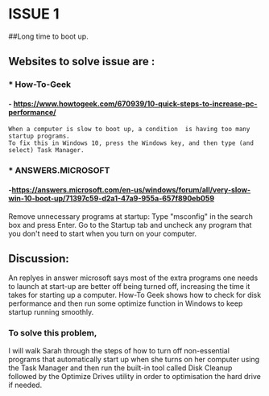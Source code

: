 # ISSUE 1
##Long time to boot up.

## Websites to solve issue are :

### * How-To-Geek
####  - https://www.howtogeek.com/670939/10-quick-steps-to-increase-pc-performance/
    When a computer is slow to boot up, a condition  is having too many startup programs.
    To fix this in Windows 10, press the Windows key, and then type (and select) Task Manager.
### * ANSWERS.MICROSOFT
 #### -https://answers.microsoft.com/en-us/windows/forum/all/very-slow-win-10-boot-up/71397c59-d2a1-47a9-955a-657f890eb059
  Remove unnecessary programs at startup: Type "msconfig" in the search box and press Enter.
   Go to the Startup tab and uncheck any program that you don't need to start when you turn on your computer.
##   Discussion:
   An replyes in answer microsoft  says most of the extra programs one needs to launch at start-up are better off being turned off,
   increasing the time it takes for starting up a computer.
  How-To Geek shows how to check for disk performance and then run some optimize function in Windows to keep startup running smoothly.
 ###  To solve this problem,

   I will walk Sarah through the steps of how to turn off non-essential programs that automatically start up
  when she turns on her computer using the Task Manager and then run the built-in tool called Disk Cleanup
   followed by the Optimize Drives utility in order to optimisation the hard drive if needed.

